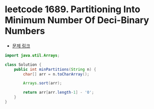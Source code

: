 # leetcode 1689. Partitioning Into Minimum Number Of Deci-Binary Numbers

- [문제 링크](https://leetcode.com/problems/partitioning-into-minimum-number-of-deci-binary-numbers/)

```java
import java.util.Arrays;

class Solution {
    public int minPartitions(String n) {
        char[] arr = n.toCharArray();

        Arrays.sort(arr);

        return arr[arr.length-1] - '0';
    }
}
```

